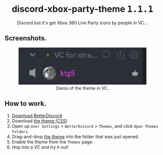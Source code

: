 <h1 align="center">discord-xbox-party-theme <kbd>1.1.1</kbd></h1>
<div font-size="24px" align="center">Discord but it's got Xbox 360 Live Party icons by people in VC...</div>

## Screenshots.
<div align="center">
  <img src="docs/demo.gif" alt="Demo of theme in VC.">
  <div font-size="8px">Demo of the theme in VC.</div>
</div>

## How to work.
1. [Download BetterDiscord](https://betterdiscord.app/)
2. Download [the theme (CSS)](https://raw.githubusercontent.com/ktg5/discord-xbox-party-theme/main/discord-xbox-party.theme.css)
3. Open up `User Settings` > `BetterDiscord` > `Themes`, and click `Open Themes Folders`.
4. Drag-and-drop [the theme](https://github.com/ktg5/discord-xbox-party-theme/discord-xbox-party.theme.css) into the folder that was just opened.
5. Enable the theme from the `Themes` page.
6. Hop into a VC and try it out!
